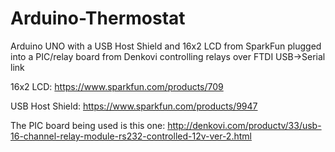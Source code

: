 Arduino-Thermostat
==================

Arduino UNO with a USB Host Shield and 16x2 LCD from SparkFun plugged into a PIC/relay board from Denkovi controlling relays over FTDI USB->Serial link

16x2 LCD: https://www.sparkfun.com/products/709

USB Host Shield: https://www.sparkfun.com/products/9947

The PIC board being used is this one: http://denkovi.com/productv/33/usb-16-channel-relay-module-rs232-controlled-12v-ver-2.html
